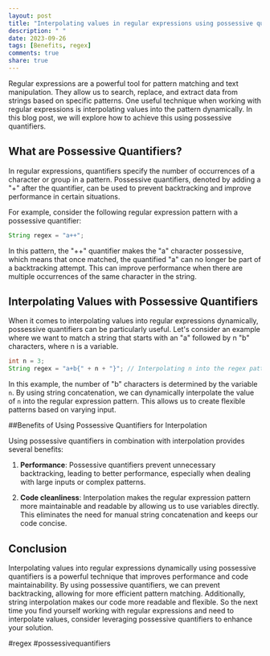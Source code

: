 ```yaml
---
layout: post
title: "Interpolating values in regular expressions using possessive quantifiers"
description: " "
date: 2023-09-26
tags: [Benefits, regex]
comments: true
share: true
---
```


Regular expressions are a powerful tool for pattern matching and text manipulation. They allow us to search, replace, and extract data from strings based on specific patterns. One useful technique when working with regular expressions is interpolating values into the pattern dynamically. In this blog post, we will explore how to achieve this using possessive quantifiers.

## What are Possessive Quantifiers?

In regular expressions, quantifiers specify the number of occurrences of a character or group in a pattern. Possessive quantifiers, denoted by adding a "+" after the quantifier, can be used to prevent backtracking and improve performance in certain situations.

For example, consider the following regular expression pattern with a possessive quantifier:

```java
String regex = "a++";
```

In this pattern, the "++" quantifier makes the "a" character possessive, which means that once matched, the quantified "a" can no longer be part of a backtracking attempt. This can improve performance when there are multiple occurrences of the same character in the string.

## Interpolating Values with Possessive Quantifiers

When it comes to interpolating values into regular expressions dynamically, possessive quantifiers can be particularly useful. Let's consider an example where we want to match a string that starts with an "a" followed by n "b" characters, where n is a variable.

```java
int n = 3;
String regex = "a+b{" + n + "}"; // Interpolating n into the regex pattern
```

In this example, the number of "b" characters is determined by the variable `n`. By using string concatenation, we can dynamically interpolate the value of `n` into the regular expression pattern. This allows us to create flexible patterns based on varying input.

##Benefits of Using Possessive Quantifiers for Interpolation

Using possessive quantifiers in combination with interpolation provides several benefits:

1. **Performance**: Possessive quantifiers prevent unnecessary backtracking, leading to better performance, especially when dealing with large inputs or complex patterns.

2. **Code cleanliness**: Interpolation makes the regular expression pattern more maintainable and readable by allowing us to use variables directly. This eliminates the need for manual string concatenation and keeps our code concise.

## Conclusion

Interpolating values into regular expressions dynamically using possessive quantifiers is a powerful technique that improves performance and code maintainability. By using possessive quantifiers, we can prevent backtracking, allowing for more efficient pattern matching. Additionally, string interpolation makes our code more readable and flexible. So the next time you find yourself working with regular expressions and need to interpolate values, consider leveraging possessive quantifiers to enhance your solution.

#regex #possessivequantifiers